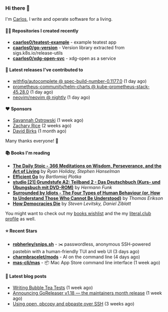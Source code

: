 ### Hi there 👋

I'm [Carlos](https://caarlos0.dev), I write and operate software for a living.

#### 👨‍💻 Repositories I created recently
- **[caarlos0/teatest-example](https://github.com/caarlos0/teatest-example)** - example teatest app
- **[caarlos0/go-version](https://github.com/caarlos0/go-version)** - Version library extracted from sigs.k8s.io/release-utils
- **[caarlos0/xdg-open-svc](https://github.com/caarlos0/xdg-open-svc)** - xdg-open as a service

#### 🚀 Latest releases I've contributed to


- [withfig/autocomplete @ spec-build-number-0.1177.0](https://github.com/withfig/autocomplete/releases/tag/spec-build-number-0.1177.0) (1 day ago)
- [prometheus-community/helm-charts @ kube-prometheus-stack-45.28.0](https://github.com/prometheus-community/helm-charts/releases/tag/kube-prometheus-stack-45.28.0) (1 day ago)
- [neovim/neovim @ nightly](https://github.com/neovim/neovim/releases/tag/nightly) (1 day ago)

#### ❤️ Sponsors
- [Savannah Ostrowski](https://github.com/savannahostrowski) (1 week ago)
- [Zachary Rice](https://github.com/zricethezav) (2 weeks ago)
- [David Birks](https://github.com/dbirks) (1 month ago)

Many thanks everyone! 🙏

#### 📚 Books I'm reading
- **[The Daily Stoic - 366 Meditations on Wisdom, Perseverance, and the Art of Living](https://literal.club/caarlos0/book/the-daily-stoic-lbfbd)** by _Ryan Holiday, Stephen Hanselman_
- **[Efficient Go](https://literal.club/caarlos0/book/bartlomiej-plotka-efficient-go-h2xgm)** by _Bartlomiej Plotka_
- **[studio [21] Grundstufe A2: Teilband 2 - Das Deutschbuch (Kurs- und Übungsbuch mit DVD-ROM)](https://literal.club/caarlos0/book/hermann-funk-studio-21-grundstufe-a2-teilband-2-das-deutschbuch-kurs-und-ubungsbuch-mit-dvd-rom-9zuoy)** by _Hermann Funk_
- **[Surrounded by Idiots - The Four Types of Human Behaviour (or, How to Understand Those Who Cannot Be Understood)](https://literal.club/caarlos0/book/thomas-erikson-surrounded-by-idiots-duzaj)** by _Thomas Erikson_
- **[How Democracies Die](https://literal.club/caarlos0/book/how-democracies-die-5395k)** by _Steven Levitsky, Daniel Ziblatt_

You might want to check out my [books
wishlist](https://www.amazon.com.br/hz/wishlist/ls/EB8P7VS717SV) and the my
[literal.club profile](https://literal.club/caarlos0) as well.

#### ⭐ Recent Stars
- **[robherley/snips.sh](https://github.com/robherley/snips.sh)** - ✂️ passwordless, anonymous SSH-powered pastebin with a human-friendly TUI and web UI (3 days ago)
- **[charmbracelet/mods](https://github.com/charmbracelet/mods)** - AI on the command line (4 days ago)
- **[mas-cli/mas](https://github.com/mas-cli/mas)** - :package: Mac App Store command line interface (1 week ago)

#### 📄 Latest blog posts
- [Writing Bubble Tea Tests](https://carlosbecker.com/posts/teatest/) (1 week ago)
- [Announcing GoReleaser v1.18 — the maintainers month release](https://carlosbecker.com/posts/goreleaser-v1.18/) (1 week ago)
- [Using open, pbcopy and pbpaste over SSH](https://carlosbecker.com/posts/pbcopy-pbpaste-open-ssh/) (3 weeks ago)
